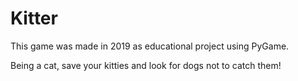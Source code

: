 # Kitter

This game was made in 2019 as educational project using PyGame.

Being a cat, save your kitties and look for dogs not to catch them!
